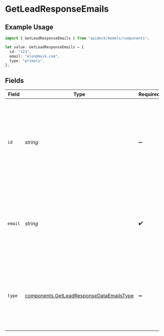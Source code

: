 # GetLeadResponseEmails

## Example Usage

```typescript
import { GetLeadResponseEmails } from "apideck/models/components";

let value: GetLeadResponseEmails = {
  id: "123",
  email: "elon@musk.com",
  type: "primary",
};
```

## Fields

| Field                                                                                                                                                                                                                                                                   | Type                                                                                                                                                                                                                                                                    | Required                                                                                                                                                                                                                                                                | Description                                                                                                                                                                                                                                                             | Example                                                                                                                                                                                                                                                                 |
| ----------------------------------------------------------------------------------------------------------------------------------------------------------------------------------------------------------------------------------------------------------------------- | ----------------------------------------------------------------------------------------------------------------------------------------------------------------------------------------------------------------------------------------------------------------------- | ----------------------------------------------------------------------------------------------------------------------------------------------------------------------------------------------------------------------------------------------------------------------- | ----------------------------------------------------------------------------------------------------------------------------------------------------------------------------------------------------------------------------------------------------------------------- | ----------------------------------------------------------------------------------------------------------------------------------------------------------------------------------------------------------------------------------------------------------------------- |
| `id`                                                                                                                                                                                                                                                                    | *string*                                                                                                                                                                                                                                                                | :heavy_minus_sign:                                                                                                                                                                                                                                                      | A unique identifier assigned to each email address associated with the lead. This ID is used internally to manage and reference email addresses within the CRM system. It is returned as a string and may not be present if the email address is not stored with an ID. | 123                                                                                                                                                                                                                                                                     |
| `email`                                                                                                                                                                                                                                                                 | *string*                                                                                                                                                                                                                                                                | :heavy_check_mark:                                                                                                                                                                                                                                                      | The email address of the lead, formatted as a standard email string (e.g., user@example.com). This field is crucial for communication and is always included in the response for leads with an email address.                                                           | elon@musk.com                                                                                                                                                                                                                                                           |
| `type`                                                                                                                                                                                                                                                                  | [components.GetLeadResponseDataEmailsType](../../models/components/getleadresponsedataemailstype.md)                                                                                                                                                                    | :heavy_minus_sign:                                                                                                                                                                                                                                                      | Specifies the type of email address, such as 'work', 'personal', or 'other'. This helps categorize the email addresses for better organization and is returned as a string. It may not be present if the type is not specified.                                         | primary                                                                                                                                                                                                                                                                 |